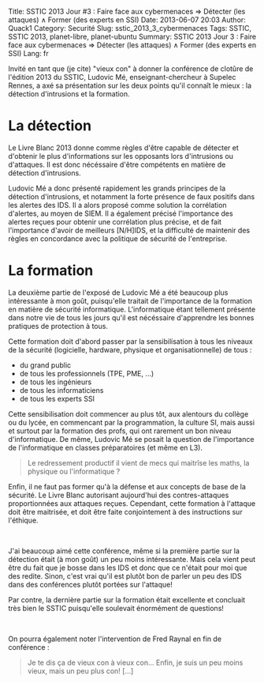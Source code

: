 Title: SSTIC 2013 Jour #3 : Faire face aux cybermenaces ⇒ Détecter (les attaques) ∧ Former (des experts en SSI)
Date: 2013-06-07 20:03
Author: Quack1
Category: Securité
Slug: sstic_2013_3_cybermenaces
Tags: SSTIC, SSTIC 2013, planet-libre, planet-ubuntu
Summary:  SSTIC 2013 Jour 3 : Faire face aux cybermenaces ⇒ Détecter (les attaques) ∧ Former (des experts en SSI)
Lang: fr

Invité en tant que (je cite) "vieux con" à donner la conférence de clotûre de l'édition 2013 du SSTIC, Ludovic Mé, enseignant-chercheur à Supelec Rennes, a axé sa présentation sur les deux points qu'il connaît le mieux : la détection d'intrusions et la formation.

# La détection

Le Livre Blanc 2013 donne comme règles d'être capable de détecter et d'obtenir le plus d'informations sur les opposants lors d'intrusions ou d'attaques. Il est donc nécéssaire d'être compétents en matière de détection d'intrusions.

Ludovic Mé a donc présenté rapidement les grands principes de la détection d'intrusions, et notamment la forte présence de faux positifs dans les alertes des IDS. Il a alors proposé comme solution la corrélation d'alertes, au moyen de SIEM. Il a également précisé l'importance des alertes reçues pour obtenir une corrélation plus précise, et de fait l'importance d'avoir de meilleurs [N/H]IDS, et la difficulté de maintenir des règles en concordance avec la politique de sécurité de l'entreprise.

# La formation

La deuxième partie de l'exposé de Ludovic Mé a été beaucoup plus intéressante à mon goût, puisqu'elle traitait de l'importance de la formation en matière de sécurité informatique. L'informatique étant tellement présente dans notre vie de tous les jours qu'il est nécéssaire d'apprendre les bonnes pratiques de protection à tous.

Cette formation doit d'abord passer par la sensibilisation à tous les niveaux de la sécurité (logicielle, hardware, physique et organisationnelle) de tous : 

- du grand public
- de tous les professionnels (TPE, PME, ...)
- de tous les ingénieurs
- de tous les informaticiens
- de tous les experts SSI

Cette sensibilisation doit commencer au plus tôt, aux alentours du collège ou du lycée, en commencant par la programmation, la culture SI, mais aussi et surtout par la formation des profs, qui ont rarement un bon niveau d'informatique. De même, Ludovic Mé se posait la question de l'importance de l'informatique en classes préparatoires (et même en L3). 

> Le redressement productif il vient de mecs qui maitrîse les maths, la physique ou l'informatique ?

Enfin, il ne faut pas former qu'à la défense et aux concepts de base de la sécurité. Le Livre Blanc autorisant aujourd'hui des contres-attaques proportionnées aux attaques reçues. Cependant, cette formation à l'attaque doit être maitrisée, et doit être faite conjointement à des instructions sur l'éthique. 

&nbsp;

J'ai beaucoup aimé cette conférence, même si la première partie sur la détection était (à mon goût) un peu moins intéressante. Mais cela vient peut être du fait que je bosse dans les IDS et donc que ce n'était pour moi que des redite. Sinon, c'est vrai qu'il est plutôt bon de parler un peu des IDS dans des conférences plutôt portées sur l'attaque! 

Par contre, la dernière partie sur la formation était excellente et concluait très bien le SSTIC puisqu'elle soulevait énormément de questions!

&nbsp;

On pourra également noter l'intervention de Fred Raynal en fin de conférence :

> Je te dis ça de vieux con à vieux con... Enfin, je suis un peu moins vieux, mais un peu plus con! [...]